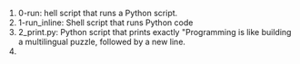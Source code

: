 1. 0-run: hell script that runs a Python script.
2. 1-run_inline: Shell script that runs Python code
3. 2_print.py:  Python script that prints exactly "Programming is like building a multilingual puzzle, followed by a new line.
4. 
